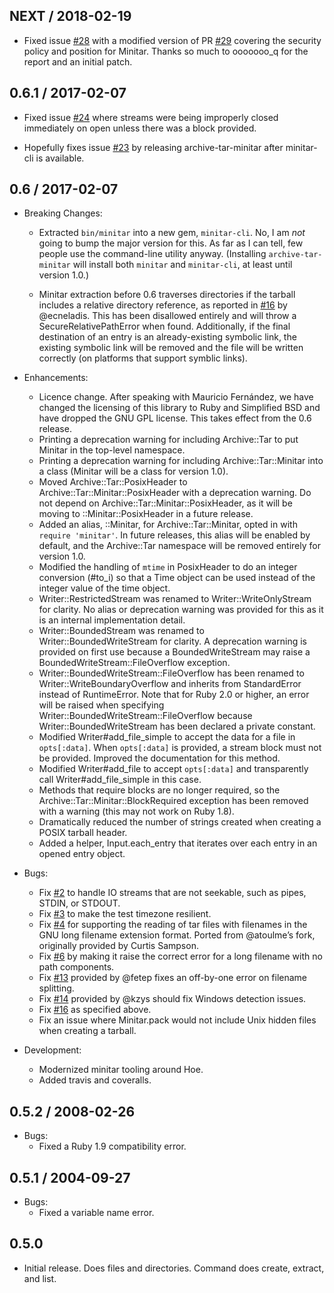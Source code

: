 ## NEXT / 2018-02-19

*   Fixed issue [#28][] with a modified version of PR [#29][] covering the
    security policy and position for Minitar. Thanks so much to ooooooo\_q for
    the report and an initial patch.

## 0.6.1 / 2017-02-07

*   Fixed issue [#24][] where streams were being improperly closed immediately
    on open unless there was a block provided.

*   Hopefully fixes issue [#23][] by releasing archive-tar-minitar after
    minitar-cli is available.

## 0.6 / 2017-02-07

*   Breaking Changes:

    *   Extracted `bin/minitar` into a new gem, `minitar-cli`. No, I am *not*
        going to bump the major version for this. As far as I can tell, few
        people use the command-line utility anyway. (Installing
        `archive-tar-minitar` will install both `minitar` and `minitar-cli`, at
        least until version 1.0.)

    *   Minitar extraction before 0.6 traverses directories if the tarball
        includes a relative directory reference, as reported in [#16][] by
        @ecneladis. This has been disallowed entirely and will throw a
        SecureRelativePathError when found. Additionally, if the final
        destination of an entry is an already-existing symbolic link, the
        existing symbolic link will be removed and the file will be written
        correctly (on platforms that support symblic links).

*   Enhancements:

    *   Licence change. After speaking with Mauricio Fernández, we have changed
        the licensing of this library to Ruby and Simplified BSD and have
        dropped the GNU GPL license. This takes effect from the 0.6 release.
    *   Printing a deprecation warning for including Archive::Tar to put
        Minitar in the top-level namespace.
    *   Printing a deprecation warning for including Archive::Tar::Minitar into
        a class (Minitar will be a class for version 1.0).
    *   Moved Archive::Tar::PosixHeader to Archive::Tar::Minitar::PosixHeader
        with a deprecation warning. Do not depend on
        Archive::Tar::Minitar::PosixHeader, as it will be moving to
        ::Minitar::PosixHeader in a future release.
    *   Added an alias, ::Minitar, for Archive::Tar::Minitar, opted in with
        `require 'minitar'`. In future releases, this alias will be enabled by
        default, and the Archive::Tar namespace will be removed entirely for
        version 1.0.
    *   Modified the handling of `mtime` in PosixHeader to do an integer
        conversion (#to_i) so that a Time object can be used instead of the
        integer value of the time object.
    *   Writer::RestrictedStream was renamed to Writer::WriteOnlyStream for
        clarity. No alias or deprecation warning was provided for this as it is
        an internal implementation detail.
    *   Writer::BoundedStream was renamed to Writer::BoundedWriteStream for
        clarity. A deprecation warning is provided on first use because a
        BoundedWriteStream may raise a BoundedWriteStream::FileOverflow
        exception.
    *   Writer::BoundedWriteStream::FileOverflow has been renamed to
        Writer::WriteBoundaryOverflow and inherits from StandardError instead
        of RuntimeError. Note that for Ruby 2.0 or higher, an error will be
        raised when specifying Writer::BoundedWriteStream::FileOverflow because
        Writer::BoundedWriteStream has been declared a private constant.
    *   Modified Writer#add_file_simple to accept the data for a
        file in `opts[:data]`. When `opts[:data]` is provided, a stream block
        must not be provided. Improved the documentation for this method.
    *   Modified Writer#add_file to accept `opts[:data]` and transparently call
        Writer#add_file_simple in this case.
    *   Methods that require blocks are no longer required, so the
        Archive::Tar::Minitar::BlockRequired exception has been removed with a
        warning (this may not work on Ruby 1.8).
    *   Dramatically reduced the number of strings created when creating a
        POSIX tarball header.
    *   Added a helper, Input.each_entry that iterates over each entry in an
        opened entry object.

*   Bugs:

    *   Fix [#2][] to handle IO streams that are not seekable, such as pipes,
        STDIN, or STDOUT.
    *   Fix [#3][] to make the test timezone resilient.
    *   Fix [#4][] for supporting the reading of tar files with filenames in
        the GNU long filename extension format. Ported from @atoulme’s fork,
        originally provided by Curtis Sampson.
    *   Fix [#6][] by making it raise the correct error for a long filename
        with no path components.
    *   Fix [#13][] provided by @fetep fixes an off-by-one error on filename
        splitting.
    *   Fix [#14][] provided by @kzys should fix Windows detection issues.
    *   Fix [#16][] as specified above.
    *   Fix an issue where Minitar.pack would not include Unix hidden files
        when creating a tarball.

*   Development:

    *   Modernized minitar tooling around Hoe.
    *   Added travis and coveralls.

## 0.5.2 / 2008-02-26

* Bugs:
  * Fixed a Ruby 1.9 compatibility error.

## 0.5.1 / 2004-09-27

* Bugs:
  * Fixed a variable name error.

## 0.5.0

* Initial release. Does files and directories. Command does create, extract,
  and list.

[#2]: https://github.com/halostatue/minitar/issues/2
[#3]: https://github.com/halostatue/minitar/issues/3
[#4]: https://github.com/halostatue/minitar/issues/4
[#6]: https://github.com/halostatue/minitar/issues/6
[#13]: https://github.com/halostatue/minitar/issues/13
[#14]: https://github.com/halostatue/minitar/issues/14
[#16]: https://github.com/halostatue/minitar/issues/16
[#23]: https://github.com/halostatue/minitar/issues/23
[#24]: https://github.com/halostatue/minitar/issues/24
[#28]: https://github.com/halostatue/minitar/issues/28
[#29]: https://github.com/halostatue/minitar/issues/29
